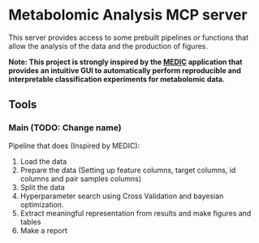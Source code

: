 # Metabolomic Analysis MCP server
This server provides access to some prebuilt pipelines or functions that allow the analysis of the data and the 
production of figures.

**Note: This project is strongly inspired by the [MEDIC](https://pypi.org/project/medic-ml/) application that provides an intuitive GUI to automatically 
perform reproducible and interpretable classification experiments for metabolomic data.**


## Tools
### Main (TODO: Change name)
Pipeline that does (Inspired by MEDIC):
1. Load the data
2. Prepare the data (Setting up feature columns, target columns, id columns and pair samples columns)
3. Split the data
4. Hyperparameter search using Cross Validation and bayesian optimization.
5. Extract meaningful representation from results and make figures and tables
6. Make a report
